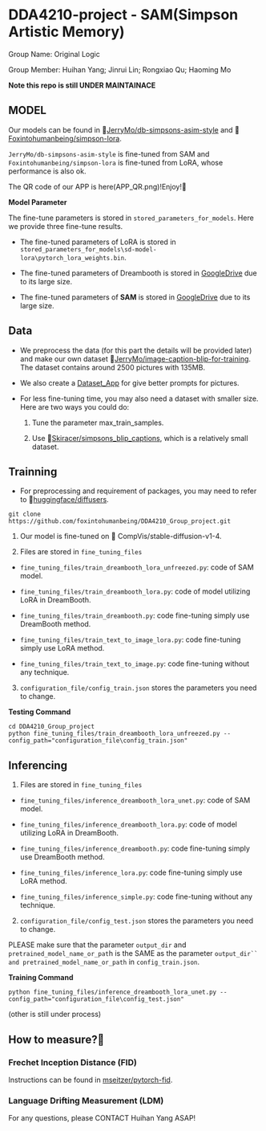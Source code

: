 # DDA4210-project - SAM(Simpson Artistic Memory)

Group Name: Original Logic

Group Member: Huihan Yang; Jinrui Lin; Rongxiao Qu; Haoming Mo

**Note this repo is still UNDER MAINTAINACE**

## MODEL 

Our models can be found in 🤗[JerryMo/db-simpsons-asim-style](https://huggingface.co/JerryMo/db-simpsons-asim-style) and 🤗[Foxintohumanbeing/simpson-lora](https://huggingface.co/Foxintohumanbeing/simpson-lora). 

`JerryMo/db-simpsons-asim-style` is fine-tuned from SAM and `Foxintohumanbeing/simpson-lora` is fine-tuned from LoRA, whose performance is also ok.

The QR code of our APP is here(APP_QR.png)!Enjoy!👋


**Model Parameter**

The fine-tune parameters is stored in `stored_parameters_for_models`. Here we provide three fine-tune results. 

* The fine-tuned parameters of LoRA is stored in `stored_parameters_for_models\sd-model-lora\pytorch_lora_weights.bin`.

* The fine-tuned parameters of Dreambooth is stored in [GoogleDrive](https://drive.google.com/file/d/1aoCCOsFvzrG27AZ46_kfyx04GGZQkwHF/view?usp=share_link) due to its large size.

* The fine-tuned parameters of **SAM** is stored in [GoogleDrive](https://drive.google.com/file/d/1K4E6b0yqoj95H7Veax8UPorBC1xjaoed/view?usp=share_link) due to its large size.


## Data 

* We preprocess the data (for this part the details will be provided later) and make our own dataset 🤗[JerryMo/image-caption-blip-for-training](https://huggingface.co/datasets/JerryMo/image-caption-blip-for-training). The dataset contains around 2500 pictures with 135MB.

* We also create a [Dataset_App](https://github.com/RickLin616/sd-annotation-app) for give better prompts for pictures. 

* For less fine-tuning time, you may also need a dataset with smaller size. Here are two ways you could do:
    
    1. Tune the parameter max_train_samples.

    2. Use 🤗[Skiracer/simpsons_blip_captions](https://huggingface.co/datasets/skiracer/simpsons_blip_captions), which is a relatively small dataset.


## Trainning 

* For preprocessing and requirement of packages, you may need to refer to 🤗[huggingface/diffusers](https://github.com/huggingface/diffusers). 

```
git clone https://github.com/foxintohumanbeing/DDA4210_Group_project.git
```

1. Our model is fine-tuned on 🤗 CompVis/stable-diffusion-v1-4.

2. Files are stored in `fine_tuning_files`

*  `fine_tuning_files/train_dreambooth_lora_unfreezed.py`: code of SAM model.

* `fine_tuning_files/train_dreambooth_lora.py`: code of model utilizing LoRA in DreamBooth.

*  `fine_tuning_files/train_dreambooth.py`: code fine-tuning simply use DreamBooth method.

*  `fine_tuning_files/train_text_to_image_lora.py`: code fine-tuning simply use LoRA method.

*  `fine_tuning_files/train_text_to_image.py`: code fine-tuning without any technique.

3. `configuration_file/config_train.json` stores the parameters you need to change. 


**Testing Command**
```
cd DDA4210_Group_project
python fine_tuning_files/train_dreambooth_lora_unfreezed.py --config_path="configuration_file\config_train.json"
```

## Inferencing

1. Files are stored in `fine_tuning_files`

*  `fine_tuning_files/inference_dreambooth_lora_unet.py`: code of SAM model.

*  `fine_tuning_files/inference_dreambooth_lora.py`: code of model utilizing LoRA in DreamBooth.

*  `fine_tuning_files/inference_dreambooth.py`: code fine-tuning simply use DreamBooth method.

*  `fine_tuning_files/inference_lora.py`: code fine-tuning simply use LoRA method.

*  `fine_tuning_files/inference_simple.py`: code fine-tuning without any technique.

2. `configuration_file/config_test.json` stores the parameters you need to change. 

PLEASE make sure that the parameter `output_dir` and `pretrained_model_name_or_pat`h is the SAME as the parameter `output_dir`` and pretrained_model_name_or_path` in `config_train.json`. 

**Training Command**
```
python fine_tuning_files/inference_dreambooth_lora_unet.py --config_path="configuration_file\config_test.json"
```

(other is still under process)

## How to measure?🤔

### Frechet Inception Distance (FID)

Instructions can be found in [mseitzer/pytorch-fid](https://github.com/mseitzer/pytorch-fid).

### Language Drifting Measurement (LDM)



For any questions, please CONTACT Huihan Yang ASAP!
